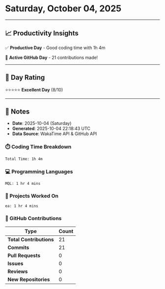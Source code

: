 # Saturday, October 04, 2025

---

## 📈 Productivity Insights

✅ **Productive Day** - Good coding time with 1h 4m

🚀 **Active GitHub Day** - 21 contributions made!

---

## 🎯 Day Rating

⭐⭐⭐⭐⭐ **Excellent Day** (8/10)

---

## 📝 Notes

- **Date**: 2025-10-04 (Saturday)
- **Generated**: 2025-10-04 22:18:43 UTC
- **Data Source**: WakaTime API & GitHub API


### ⏱️ Coding Time Breakdown

```
Total Time: 1h 4m
```

### 💻 Programming Languages

```
MQL: 1 hr 4 mins
```

### 📂 Projects Worked On

```
ea: 1 hr 4 mins

```


### 🐙 GitHub Contributions

| Type | Count |
|------|-------|
| **Total Contributions** | 21 |
| **Commits** | 21 |
| **Pull Requests** | 0 |
| **Issues** | 0 |
| **Reviews** | 0 |
| **New Repositories** | 0 |


